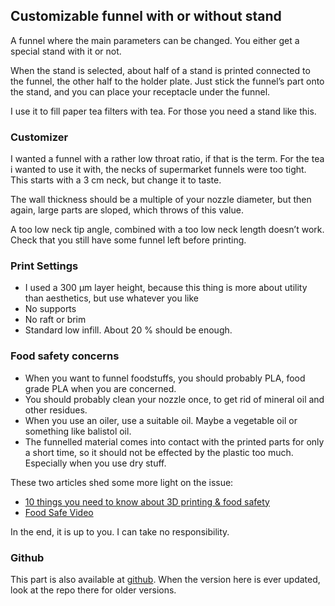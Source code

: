 ## Customizable funnel with or without stand

A funnel where the main parameters can be changed. You either get a special stand with it or not.

When the stand is selected, about half of a stand is printed connected to the funnel, the other half to the holder plate. Just stick the funnel’s part onto the stand, and you can place your receptacle under the funnel.

I use it to fill paper tea filters with tea. For those you need a stand like this.



### Customizer

I wanted a funnel with a rather low throat ratio, if that is the
term. For the tea i wanted to use it with, the necks of supermarket
funnels were too tight. This starts with a 3 cm neck, but change it to
taste.

The wall thickness should be a multiple of your nozzle diameter, but then again, large parts are sloped, which throws of this value.

A too low neck tip angle, combined with a too low neck length doesn’t work. Check that you still have some funnel left before printing.

### Print Settings

* I used a 300 µm layer height, because this thing is more about utility than aesthetics, but use whatever you like
* No supports
* No raft or brim
* Standard low infill. About 20 % should be enough.

### Food safety concerns

* When you want to funnel foodstuffs, you should probably PLA, food grade PLA when you are concerned.
* You should probably clean your nozzle once, to get rid of mineral oil and other residues.
* When you use an oiler, use a suitable oil. Maybe a vegetable oil or something like balistol oil.
* The funnelled material comes into contact with the printed parts for only a short time, so it should not be effected by the plastic too much. Especially when you use dry stuff.

These two articles shed some more light on the issue:
* [10 things you need to know about 3D printing & food safety](https://pinshape.com/blog/3d-printing-food-safe/)
* [Food Safe Video](https://joes3dworkbench.blogspot.de/2015/07/food-safe-video.html)

In the end, it is up to you. I can take no responsibility.


### Github

This part is also available at
[github](https://github.com/ospalh/3d-printing/tree/develop/funnel-with-stand). When
the version here is ever updated, look at the repo there for older
versions.
